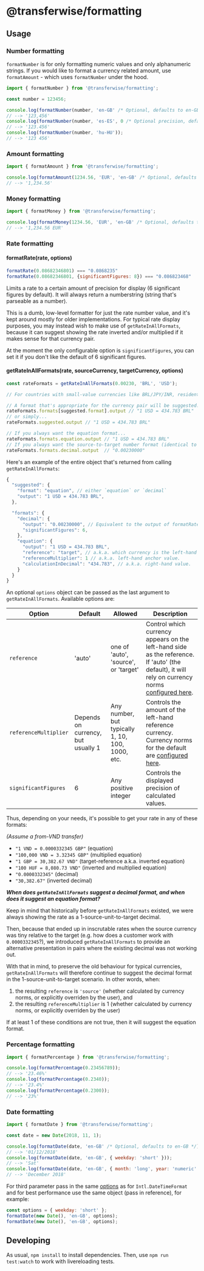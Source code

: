 # @transferwise/formatting

## Usage

### Number formatting

`formatNumber` is for only formatting numeric values and only alphanumeric strings. If you would like to format a currency related amount, use `formatAmount` - which uses `formatNumber` under the hood.

```javascript
import { formatNumber } from '@transferwise/formatting';

const number = 123456;

console.log(formatNumber(number, 'en-GB' /* Optional, defaults to en-GB */));
// --> '123,456'
console.log(formatNumber(number, 'es-ES', 0 /* Optional precision, defaults to 0 */));
// --> '123.456'
console.log(formatNumber(number, 'hu-HU'));
// --> '123 456'
```

### Amount formatting

```javascript
import { formatAmount } from '@transferwise/formatting';

console.log(formatAmount(1234.56, 'EUR', 'en-GB' /* Optional, defaults to en-GB */));
// --> '1,234.56'
```

### Money formatting

```javascript
import { formatMoney } from '@transferwise/formatting';

console.log(formatMoney(1234.56, 'EUR', 'en-GB' /* Optional, defaults to en-GB */));
// --> '1,234.56 EUR'
```

### Rate formatting

#### formatRate(rate, options)
```js
formatRate(0.08682346801) === "0.0868235"
formatRate(0.08682346801, {significantFigures: 8}) === "0.086823468"
```

Limits a rate to a certain amount of precision for display (6 significant figures by default). It will always return a numberstring (string that's parseable as a number).

This is a dumb, low-level formatter for just the rate number value, and it's kept around mostly for older implementations. For typical rate display purposes, you may instead wish to make use of `getRateInAllFormats`, because it can suggest showing the rate inverted and/or multiplied if it makes sense for that currency pair.

At the moment the only configurable option is `significantFigures`, you can set it if you don't like the default of 6 significant figures.

#### getRateInAllFormats(rate, sourceCurrency, targetCurrency, options)

```js
const rateFormats = getRateInAllFormats(0.00230, 'BRL', 'USD');

// For countries with small-value currencies like BRL/JPY/INR, residents typically prefer the rate quoted with the target currency as the reference if it's stronger. E.g. Brazilians want to know how much BRL is 1 USD, rather than how much USD is 1 BRL.

// A format that's appropriate for the currency pair will be suggested.
rateFormats.formats[suggested.format].output // "1 USD = 434.783 BRL"
// or simply...
rateFormats.suggested.output // "1 USD = 434.783 BRL"

// If you always want the equation format...
rateFormats.formats.equation.output // "1 USD = 434.783 BRL"
// If you always want the source-to-target number format (identical to formatRate(rate))...
rateFormats.formats.decimal.output  // "0.00230000"
```

Here's an example of the entire object that's returned from calling `getRateInAllFormats`:

```js
{
  "suggested": {
    "format": "equation", // either `equation` or `decimal`
    "output": "1 USD = 434.783 BRL",
  },

  "formats": {
    "decimal": {
      "output": "0.00230000", // Equivalent to the output of formatRate(rate)
      "significantFigures": 6,
    },
    "equation": {
      "output": "1 USD = 434.783 BRL",
      "reference": "target", // a.k.a. which currency is the left-hand side.
      "referenceMultiplier": 1 // a.k.a. left-hand anchor value.
      "calculationInDecimal": "434.783", // a.k.a. right-hand value.
    }
  }
}
```

An optional `options` object can be passed as the last argument to `getRateInAllFormats`. Available options are:

Option | Default | Allowed | Description
-- | -- | -- | --
`reference` | 'auto' | one of 'auto', 'source', or 'target' | Control which currency appears on the left-hand side as the reference. If 'auto' (the default), it will rely on currency norms [configured here](./src/rate/config.js).
`referenceMultiplier` | Depends on currency, but usually 1 | Any number, but typically 1, 10, 100, 1000, etc. | Controls the amount of the left-hand reference currency. Currency norms for the default are [configured here](./src/rate/config.js).
`significantFigures` | 6 | Any positive integer | Controls the displayed precision of calculated values.

Thus, depending on your needs, it's possible to get your rate in any of these formats:

_(Assume a from-VND transfer)_

- `"1 VND = 0.0000332345 GBP"` (equation)
- `"100,000 VND = 3.32345 GBP"` (multiplied equation)
- `"1 GBP = 30,382.67 VND"` (target-reference a.k.a. inverted equation)
- `"100 HUF = 8,080.73 VND"` (inverted and multiplied equation)
- `"0.0000332345"` (decimal)
- `"30,382.67"` (inverted decimal)

_**When does `getRateInAllFormats` suggest a decimal format, and when does it suggest an equation format?**_

Keep in mind that historically before `getRateInAllFormats` existed, we were always showing the rate as a 1-source-unit-to-target decimal.

Then, because that ended up in inscrutable rates when the source currency was tiny relative to the target (e.g. how does a customer work with `0.0000332345`?), we introduced `getRateInAllFormats` to provide an alternative presentation in pairs where the existing decimal was not working out.

With that in mind, to preserve the old behaviour for typical currencies, `getRateInAllFormats` will therefore continue to suggest the decimal format in the 1-source-unit-to-target scenario. In other words, when:

1. the resulting `reference` is `'source'` (whether calculated by currency norms, or explicitly overriden by the user), and
2. the resulting `referenceMultiplier` is 1 (whether calculated by currency norms, or explicitly overriden by the user)

If at least 1 of these conditions are not true, then it will suggest the equation format.

### Percentage formatting

```javascript
import { formatPercentage } from '@transferwise/formatting';

console.log(formatPercentage(0.23456789));
// --> '23.46%'
console.log(formatPercentage(0.2340));
// --> '23.4%'
console.log(formatPercentage(0.2300));
// --> '23%'
```

### Date formatting

```javascript
import { formatDate } from '@transferwise/formatting';

const date = new Date(2018, 11, 1);

console.log(formatDate(date, 'en-GB' /* Optional, defaults to en-GB */));
// --> '01/12/2018'
console.log(formatDate(date, 'en-GB', { weekday: 'short' }));
// --> 'Sat'
console.log(formatDate(date, 'en-GB', { month: 'long', year: 'numeric' }));
// --> 'December 2018'
```
For third parameter pass in the same [options](https://developer.mozilla.org/en-US/docs/Web/JavaScript/Reference/Global_Objects/DateTimeFormat#Parameters) as for `Intl.DateTimeFormat` and for best performance use the same object (pass in reference), for example:
```javascript
const options = { weekday: 'short' };
formatDate(new Date(), 'en-GB', options);
formatDate(new Date(), 'en-GB', options);
```

## Developing

As usual, `npm install` to install dependencies.
Then, use `npm run test:watch` to work with livereloading tests.
